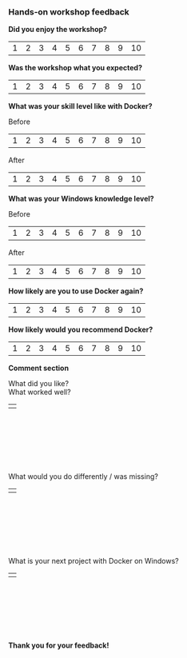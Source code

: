 ### Hands-on workshop feedback

**Did you enjoy the workshop?**

<table><tr><td>1</td><td>2</td><td>3</td><td>4</td><td>5</td><td>6</td><td>7</td><td>8</td><td>9</td><td>10</td></tr></table>

**Was the workshop what you expected?**

<table><tr><td>1</td><td>2</td><td>3</td><td>4</td><td>5</td><td>6</td><td>7</td><td>8</td><td>9</td><td>10</td></tr></table>

**What was your skill level like with Docker?**

Before
<table><tr><td>1</td><td>2</td><td>3</td><td>4</td><td>5</td><td>6</td><td>7</td><td>8</td><td>9</td><td>10</td></tr></table>

After
<table><tr><td>1</td><td>2</td><td>3</td><td>4</td><td>5</td><td>6</td><td>7</td><td>8</td><td>9</td><td>10</td></tr></table>

**What was your Windows knowledge level?**

Before
<table><tr><td>1</td><td>2</td><td>3</td><td>4</td><td>5</td><td>6</td><td>7</td><td>8</td><td>9</td><td>10</td></tr></table>

After
<table><tr><td>1</td><td>2</td><td>3</td><td>4</td><td>5</td><td>6</td><td>7</td><td>8</td><td>9</td><td>10</td></tr></table>

**How likely are you to use Docker again?**

<table><tr><td>1</td><td>2</td><td>3</td><td>4</td><td>5</td><td>6</td><td>7</td><td>8</td><td>9</td><td>10</td></tr></table>

**How likely would you recommend Docker?**

<table><tr><td>1</td><td>2</td><td>3</td><td>4</td><td>5</td><td>6</td><td>7</td><td>8</td><td>9</td><td>10</td></tr></table>

**Comment section**

What did you like?  
What worked well?

<table width="100%" height=120><tr width="100%"><td width="100%"></td></tr></table>

What would you do differently / was missing?

<table width="100%" height=120><tr width="100%"><td width="100%"></td></tr></table>

What is your next project with Docker on Windows?

<table width="100%" height=120><tr width="100%"><td width="100%"></td></tr></table>

**Thank you for your feedback!**
